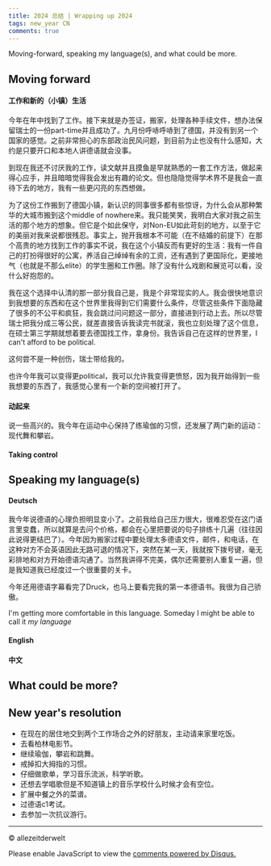```yaml
---
title: 2024 总结 | Wrapping up 2024
tags: new_year CN
comments: true
---
```


Moving-forward, speaking my language(s), and what could be more.
<!--more-->

## Moving forward
#### 工作和新的（小镇）生活
今年在年中找到了工作。接下来就是办签证，搬家，处理各种手续文件，想办法保留瑞士的一份part-time并且成功了。九月份呼哧呼哧到了德国，并没有到另一个国家的感觉。之前非常担心的东部政治民风问题，到目前为止也没有什么感知，大约是只要开口和本地人讲德语就会没事。

到现在我还不讨厌我的工作，读文献并且摸鱼是早就熟悉的一套工作方法，做起来得心应手，并且暗暗觉得我会发出有趣的论文。但也隐隐觉得学术界不是我会一直待下去的地方，我有一些更闪亮的东西想做。

为了这份工作搬到了德国小镇，新认识的同事很多都有些惊讶，为什么会从那种繁华的大城市搬到这个middle of nowhere来。我只能笑笑，我明白大家对我之前生活的那个地方的想象。但它是个如此保守，对Non-EU如此苛刻的地方，以至于它的美丽对我来说都很残忍。事实上，抛开我根本不可能（在不结婚的前提下）在那个高贵的地方找到工作的事实不说，我在这个小镇反而有更好的生活：我有一件自己的打扮得很好的公寓，养活自己绰绰有余的工资，还有遇到了更国际化，更接地气（也就是不那么elite）的学生圈和工作圈。除了没有什么戏剧和展览可以看，没什么好抱怨的。

我在这个选择中认清的那一部分我自己是，我是个非常现实的人。我会很快地意识到我想要的东西和在这个世界里我得到它们需要什么条件，尽管这些条件下面隐藏了很多的不公平和疯狂，我会跳过问问题这一部分，直接进到行动上去。所以尽管瑞士把我分成三等公民，就差直接告诉我读完书就滚，我也立刻处理了这个信息，在硕士第三学期就想着要去德国找工作，拿身份。我告诉自己在这样的世界里，I can't afford to be political.

这何尝不是一种创伤，瑞士带给我的。

也许今年我可以变得更political，我可以允许我变得更愤怒，因为我开始得到一些我想要的东西了，我感觉心里有一个新的空间被打开了。

#### 动起来
说一些高兴的。我今年在运动中心保持了练瑜伽的习惯，还发展了两门新的运动：现代舞和攀岩。

#### Taking control

## Speaking my language(s)
#### Deutsch
我今年说德语的心理负担明显变小了。之前我给自己压力很大，很难忍受在这门语言里变蠢，所以就算是去问个价格，都会在心里把要说的句子排练十几遍（往往因此说得更结巴了）。今年因为搬家过程中要处理太多德语文件，邮件，和电话，在这种对方不会英语因此无路可退的情况下，突然在某一天，我就按下拨号键，毫无彩排地和对方开始德语沟通了。当然我讲得不完美，偶尔还需要别人重复一遍，但是我知道我已经度过一个很重要的关卡。

今年还用德语字幕看完了Druck，也马上要看完我的第一本德语书。我很为自己骄傲。

I'm getting more comfortable in this language. Someday I might be able to call it *my language*

#### English

#### 中文

## What could be more?

## New year's resolution
- 在现在的居住地交到两个工作场合之外的好朋友，主动请来家里吃饭。
- 去看柏林电影节。
- 继续瑜伽，攀岩和跳舞。
- 戒掉扣大拇指的习惯。
- 仔细做歌单，学习音乐流派，科学听歌。
- 还想去学唱歌但是不知道镇上的音乐学校什么时候才会有空位。
- 扩展中餐之外的菜谱。
- 过德语c1考试。
- 去参加一次抗议游行。

---
© allezeitderwelt

<div id="disqus_thread"></div>
<script>
    /**
    *  RECOMMENDED CONFIGURATION VARIABLES: EDIT AND UNCOMMENT THE SECTION BELOW TO INSERT DYNAMIC VALUES FROM YOUR PLATFORM OR CMS.
    *  LEARN WHY DEFINING THESE VARIABLES IS IMPORTANT: https://disqus.com/admin/universalcode/#configuration-variables    */
    /*
    var disqus_config = function () {
    this.page.url = PAGE_URL;  // Replace PAGE_URL with your page's canonical URL variable
    this.page.identifier = PAGE_IDENTIFIER; // Replace PAGE_IDENTIFIER with your page's unique identifier variable
    };
    */
    (function() { // DON'T EDIT BELOW THIS LINE
    var d = document, s = d.createElement('script');
    s.src = 'https://https-allezeitderwelt-github-io.disqus.com/embed.js';
    s.setAttribute('data-timestamp', +new Date());
    (d.head || d.body).appendChild(s);
    })();
</script>
<noscript>Please enable JavaScript to view the <a href="https://disqus.com/?ref_noscript">comments powered by Disqus.</a></noscript>
